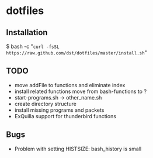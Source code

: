 # dotfiles


## Installation
$ bash -c "`curl -fsSL https://raw.github.com/dst/dotfiles/master/install.sh`"

## TODO
- move addFile to functions and eliminate index
- install related functions move from bash-functions to ?
- start-programs.sh -> other_name.sh
- create directory structure
- install missing programs and packets
- ExQuilla support for thunderbird functions

## Bugs
- Problem with setting HISTSIZE: bash_history is small
